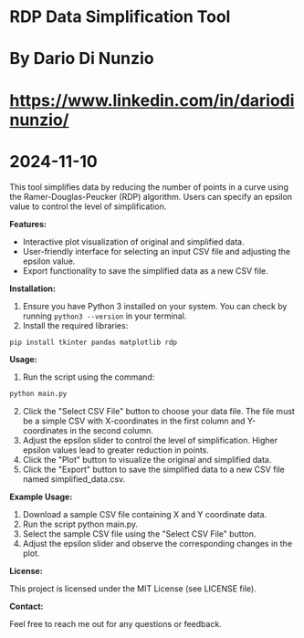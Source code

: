 # RDP Data Simplification Tool
# By Dario Di Nunzio
# https://www.linkedin.com/in/dariodinunzio/
# 2024-11-10

This tool simplifies data by reducing the number of points in a curve using the Ramer-Douglas-Peucker (RDP) algorithm. Users can specify an epsilon value to control the level of simplification.

**Features:**

* Interactive plot visualization of original and simplified data.
* User-friendly interface for selecting an input CSV file and adjusting the epsilon value.
* Export functionality to save the simplified data as a new CSV file.

**Installation:**

1. Ensure you have Python 3 installed on your system. You can check by running `python3 --version` in your terminal.
2. Install the required libraries:

```bash
pip install tkinter pandas matplotlib rdp
```

**Usage:**

1. Run the script using the command:
```bash
python main.py
```

2. Click the "Select CSV File" button to choose your data file. The file must be a simple CSV with X-coordinates in the first column and Y-coordinates in the second column.
3. Adjust the epsilon slider to control the level of simplification. Higher epsilon values lead to greater reduction in points.
4. Click the "Plot" button to visualize the original and simplified data.
5. Click the "Export" button to save the simplified data to a new CSV file named simplified_data.csv.

**Example Usage:**

1. Download a sample CSV file containing X and Y coordinate data.
2. Run the script python main.py.
3. Select the sample CSV file using the "Select CSV File" button.
4. Adjust the epsilon slider and observe the corresponding changes in the plot.

**License:**

This project is licensed under the MIT License (see LICENSE file).

**Contact:**

Feel free to reach me out for any questions or feedback.
